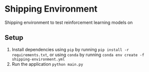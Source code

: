 # Shipping Environment

Shipping environment to test reinforcement learning models on

## Setup

1. Install dependencies using `pip` by running `pip install -r requirements.txt`, or using `conda` by running `conda env create -f shipping-environment.yml`
2. Run the application `python main.py`
